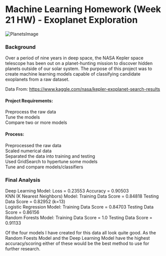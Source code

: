 # Machine Learning Homework (Week 21 HW) - Exoplanet Exploration

![PlanetsImage](https://physicsworld.com/wp-content/uploads/2018/02/2018-02-13-trappist.jpg)

### Background
Over a period of nine years in deep space, the NASA Kepler space telescope has been out on a planet-hunting mission to discover hidden planets outside of our solar system. The purpose of this project was to create machine learning models capable of classifying candidate exoplanets from a raw dataset.

Data From: https://www.kaggle.com/nasa/kepler-exoplanet-search-results

#### Project Requirements:
Preprocess the raw data \
Tune the models \
Compare two or more models

#### Process:
Preprocessed the raw data \
Scaled numerical data \
Separated the data into training and testing \
Used GridSearch to hypertune some models \
Tune and compare models/classifiers

### Final Analysis
Deep Learning Model: Loss = 0.23553 Accuracy = 0.90503 \
KNN (K Nearest Neighbors) Model: Training Data Score = 0.84818 Testing Data Score = 0.82952 (k=13) \
Logistic Regression Model: Training Data Score = 0.84703 Testing Data Score = 0.86156 \
Random Forests Model: Training Data Score = 1.0 Testing Data Score = 0.91133

Of the four models I have created for this data all look quite good. As the Random Foests Model and the Deep Learning Model have the highest accuracy/scoring either of these would be the best method to use for further research.

